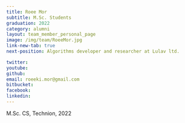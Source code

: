 ```yaml
---
title: Roee Mor
subtitle: M.Sc. Students
graduation: 2022
category: alumni
layout: team_member_personal_page
image: /img/team/RoeeMor.jpg
link-new-tab: true
next-position: Algorithms developer and researcher at Lulav ltd.

twitter: 
youtube: 
github: 
email: roeeki.mor@gmail.com
bitbucket: 
facebook: 
linkedin:
---
```


M.Sc. CS, Technion, 2022

<!-- {% bibliography --query @*[year=2023] --group_by none %}
{% bibliography -q @*[c ~= {{ V. Indelman }}] %}
{% bibliography --sort authors %} -->
